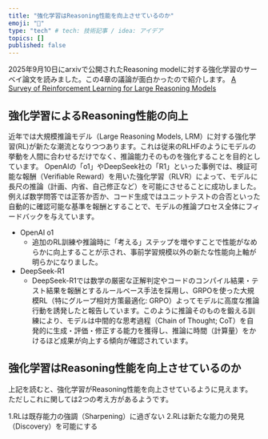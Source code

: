 ```yaml
---
title: "強化学習はReasoning性能を向上させているのか"
emoji: "🐡"
type: "tech" # tech: 技術記事 / idea: アイデア
topics: []
published: false
---
```


2025年9月10日にarxivで公開されたReasoning modelに対する強化学習のサーベイ論文を読みました。この4章の議論が面白かったので紹介します。
[A Survey of Reinforcement Learning for Large
Reasoning Models](https://arxiv.org/abs/2509.08827)

## 強化学習によるReasoning性能の向上
近年では大規模推論モデル（Large Reasoning Models, LRM）に対する強化学習(RL)が新たな潮流となりつつあります。これは従来のRLHFのようにモデルの挙動を人間に合わせるだけでなく、推論能力そのものを強化することを目的としています。
OpenAIの「o1」やDeepSeek社の「R1」といった事例では、検証可能な報酬（Verifiable Reward）を用いた強化学習（RLVR）によって、モデルに長尺の推論（計画、内省、自己修正など）を可能にさせることに成功しました。例えば数学問答では正答か否か、コード生成ではユニットテストの合否といった自動的に確認可能な基準を報酬とすることで、モデルの推論プロセス全体にフィードバックを与えています。
- OpenAI o1
    - 追加のRL訓練や推論時に「考える」ステップを増やすことで性能がなめらかに向上することが示され、事前学習規模以外の新たな性能向上軸が明らかになりました。
- DeepSeek-R1
    - DeepSeek-R1では数学の厳密な正解判定やコードのコンパイル結果・テスト結果を報酬とするルールベース手法を採用し、GRPOを使った大規模RL（特にグループ相対方策最適化: GRPO）よってモデルに高度な推論行動を誘発したと報告しています。このように推論そのものを鍛える訓練により、モデルは中間的な思考過程（Chain of Thought; CoT）を自発的に生成・評価・修正する能力を獲得し、推論に時間（計算量）をかけるほど成果が向上する傾向が確認されています。

## 強化学習はReasoning性能を向上させているのか
上記を読むと、強化学習がReasoning性能を向上させているように見えます。
ただしこれに関しては2つの考え方があるようです。

1.RLは既存能力の強調（Sharpening）に過ぎない
2.RLは新たな能力の発見（Discovery）を可能にする
